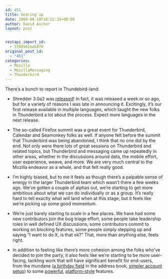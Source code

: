 ```yaml
---
id: 451
title: Gearing up
date: 2008-08-19T18:52:39+00:00
author: David Ascher
layout: post


restapi_import_id:
  - 5780561eab8f6
original_post_id:
  - "451"
categories:
  - Mozilla
  - MozillaMessaging
  - Thunderbird
---
```

There&#8217;s a bunch to report in Thundebird-land:

* Shredder 3.0a2 was [released](http://www.mozillamessaging.com/en-US/thunderbird/early_releases/)! In fact, it was released a week or so ago, but for a variety of reasons I was late in announcing it. Excitingly, it&#8217;s our first release available in multiple languages, which taught the new folks in Thunderbird a lot about the process. Expect more languages in the next release.

* The so-called Firefox summit was a great event for Thunderbird, Calendar and Seamonkey folks as well. If anyone felt before the summit that Thunderbird was being abandoned, I think that no one did by the end. Not only were there lots of great sessions on Thunderbird and related topics, but Thunderbird and messaging came up repeatedly in other areas, whether in the discussions around data, the mobile effort, user experience, weave, and more. We are very much central to the Mozilla endeavor as a whole, and that felt really good.

* I&#8217;m highly biased, but to me it feels as though there&#8217;s a palpable sense of energy in the larger Thunderbird team which wasn&#8217;t there a few weeks ago. We&#8217;ve gotten a couple of alphas out, we&#8217;re starting to get more ambitious about what we can do individually or as a group. It&#8217;s really hard to tell exactly what will land when at this stage, but it feels like we&#8217;re picking up some good momentum.

* We&#8217;re just barely starting to scale in a few places. We have had some new contributors join the bug triage effort, some people take leadership roles in well defined UX discussions, some contributors commit to working on blocking features, some people simply stepping up and saying &#8220;I want to do X, is that ok?&#8221; That, more than anything else, feels right.

* In addition to feeling like there&#8217;s more cohesion among the folks who&#8217;ve decided to join the party, it also feels like we&#8217;re starting to be more user-facing, tackling work that will have significant benefit for end-users, from the mundane ([a birthday field](https://bugzilla.mozilla.org/show_bug.cgi?id=13595) in the address book, [simpler account setup](https://bugzilla.mozilla.org/show_bug.cgi?id=422814)) to some [powerful](http://www.visophyte.org/blog/2008/08/19/thunderbird-full-text-search-prototype-a-la-sqlite-fts3/), [platform-style](http://www.visophyte.org/blog/2008/08/19/thunderbird-contact-auto-completion-with-bubbles/) features.